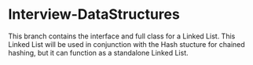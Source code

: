 # Interview-DataStructures
This branch contains the interface and full class for a Linked List. This Linked List will be used in conjunction with the Hash stucture for chained hashing, but it can function as a standalone Linked List.
